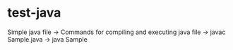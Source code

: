 # test-java
Simple java file
-> Commands for compiling and executing java file
  -> javac Sample.java
  -> java Sample
